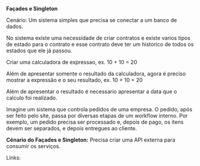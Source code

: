 **Façades e Singleton**

Cenário: Um sistema simples que precisa se conectar a um banco de dados.

No sistema existe uma necessidade de criar contratos e existe varios tipos de estado para o contrato e esse contrato deve ter um historico de todos os estados que ele já passou.

Criar uma calculadora de expressao, ex. 10 + 10 = 20

Além de apresentar somente o resultado da calculadora, agora é preciso mostrar a expressão e o seu resultado, ex. 10 + 10 = 20

Além de apresentar o resultado é necessario apresentar a data que o calculo foi realizado.

Imagine um sistema que controla pedidos de uma empresa. O pedido, após ser feito pelo site, passa por diversas etapas de um workflow interno. Por exemplo, um pedido precisa ser processado e, depois de pago, os itens devem ser separados, e depois entregues ao cliente.

**Cénario do Façades e Singleton:**
Precisa criar uma API externa para consumir os serviços.

Links: 